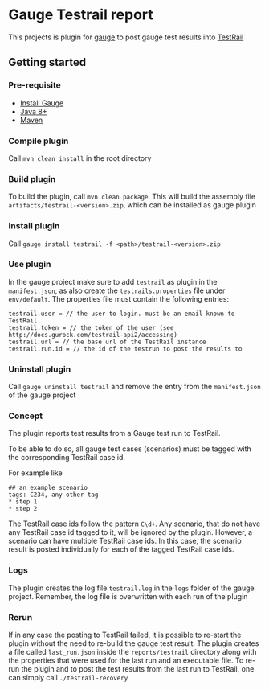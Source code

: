 # Gauge Testrail report

This projects is plugin for [gauge](http://getgauge.io) to post gauge test results into [TestRail](http://http://www.gurock.com/testrail/)

## Getting started

### Pre-requisite

- [Install Gauge](https://docs.gauge.org/installing.html#installation)
- [Java 8+](https://www.java.com/en/download/index.jsp)
- [Maven](https://maven.apache.org/install.html)

### Compile plugin
Call `mvn clean install` in the root directory

### Build plugin
To build the plugin, call `mvn clean package`.
This will build the assembly file `artifacts/testrail-<version>.zip`, which can be installed as gauge plugin

### Install plugin
Call `gauge install testrail -f <path>/testrail-<version>.zip`

### Use plugin
In the gauge project make sure to add `testrail` as plugin in the `manifest.json`, as also create the `testrails.properties` file under `env/default`.
The properties file must contain the following entries:
```
testrail.user = // the user to login. must be an email known to TestRail
testrail.token = // the token of the user (see http://docs.gurock.com/testrail-api2/accessing)
testrail.url = // the base url of the TestRail instance
testrail.run.id = // the id of the testrun to post the results to
```

### Uninstall plugin
Call `gauge uninstall testrail` and remove the entry from the `manifest.json` of the gauge project

### Concept
The plugin reports test results from a Gauge test run to TestRail.

To be able to do so, all gauge test cases (scenarios) must be tagged with the corresponding TestRail case id.

For example like
```
## an example scenario
tags: C234, any other tag
* step 1
* step 2
```
The TestRail case ids follow the pattern `C\d+`.
Any scenario, that do not have any TestRail case id tagged to it, will be ignored by the plugin. However, a scenario can have multiple TestRail case ids.
In this case, the scenario result is posted individually for each of the tagged TestRail case ids.

### Logs
The plugin creates the log file `testrail.log` in the `logs` folder of the gauge project. Remember, the log file is overwritten with each run of the plugin

### Rerun
If in any case the posting to TestRail failed, it is possible to re-start the plugin without the need to re-build the gauge test result.
The plugin creates a file called `last_run.json` inside the `reports/testrail` directory along with the properties that were used for the last run and an executable file.
To re-run the plugin and to post the test results from the last run to TestRail, one can simply call `./testrail-recovery`
